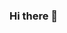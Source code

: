 ### Hi there 👋

<!--
**vampdroid/vampdroid** is a ✨ _special_ ✨ repository because its `README.md` (this file) appears on your GitHub profile.

Hey there, I am Yash Kukreja - a masters student at DAIICT, Gandhinagar (India)

- 🔭 I learn and re-learn code and tech.
- 🌱 I also make content on Youtube (on How's the Code channel).
- 🤔 Practically, I am trying to understand computers from more than 4 years.
- 💬 If (you_are == human)
      {
        languages_i_know = ["English","Hindi"];
      }
      Else if(you_are == computer)
      {
        languages_i_know = ["C++","Java","Javascript","Python"]
      }
- 😄 I have hands on Android Studio, Django, MERN Stack
- 📫 If you have any queries (or SQL queries as well!) - you can reach me out at - yashskukreja@gmail.com
<!--- ⚡ Fun fact: -->
